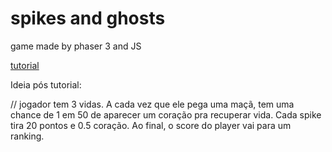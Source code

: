 # spikes and ghosts
 game made by phaser 3 and JS

[tutorial](https://www.lessmilk.com/phaser-game-tutorial/)

Ideia pós tutorial:

// jogador tem 3 vidas. A cada vez que ele pega uma maçã, tem uma chance de 1 em 50 de aparecer um coração pra recuperar vida. Cada spike tira 20 pontos e 0.5 coração. Ao final, o score do player vai para um ranking.